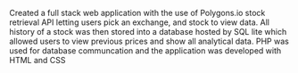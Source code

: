 Created a full stack web application with the use of Polygons.io stock retrieval API letting users pick an exchange, and stock to view data. All history of a stock was then stored into a database hosted by SQL lite which allowed users to view previous prices and show all analytical data. PHP was used for database communcation and the application was developed with HTML and CSS
